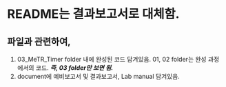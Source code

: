 # README는 결과보고서로 대체함. 
## 파일과 관련하여, 
1. 03_MeTR_Timer folder 내에 완성된 코드 담겨있음. 01, 02 folder는 완성 과정에서의 코드. ___즉, 03 folder만 보면 됨.___
2. document에 예비보고서 및 결과보고서, Lab manual 담겨있음. 
